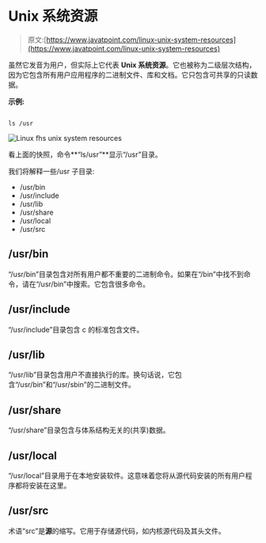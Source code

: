 # Unix 系统资源

> 原文:[https://www.javatpoint.com/linux-unix-system-resources](https://www.javatpoint.com/linux-unix-system-resources)

虽然它发音为用户，但实际上它代表 **Unix 系统资源**。它也被称为二级层次结构，因为它包含所有用户应用程序的二进制文件、库和文档。它只包含可共享的只读数据。

**示例:**

```

ls /usr

```

![Linux fhs unix system resources](../Images/48e8f47420aa268fde876badf892d79a.png)

看上面的快照，命令**“ls/usr”**显示“/usr”目录。

我们将解释一些/usr 子目录:

*   /usr/bin
*   /usr/include
*   /usr/lib
*   /usr/share
*   /usr/local
*   /usr/src

## /usr/bin

“/usr/bin”目录包含对所有用户都不重要的二进制命令。如果在“/bin”中找不到命令，请在“/usr/bin”中搜索。它包含很多命令。

## /usr/include

“/usr/include”目录包含 c 的标准包含文件。

## /usr/lib

“/usr/lib”目录包含用户不直接执行的库。换句话说，它包含“/usr/bin”和“/usr/sbin”的二进制文件。

## /usr/share

“/usr/share”目录包含与体系结构无关的(共享)数据。

## /usr/local

“/usr/local”目录用于在本地安装软件。这意味着您将从源代码安装的所有用户程序都将安装在这里。

## /usr/src

术语“src”是**源**的缩写。它用于存储源代码，如内核源代码及其头文件。